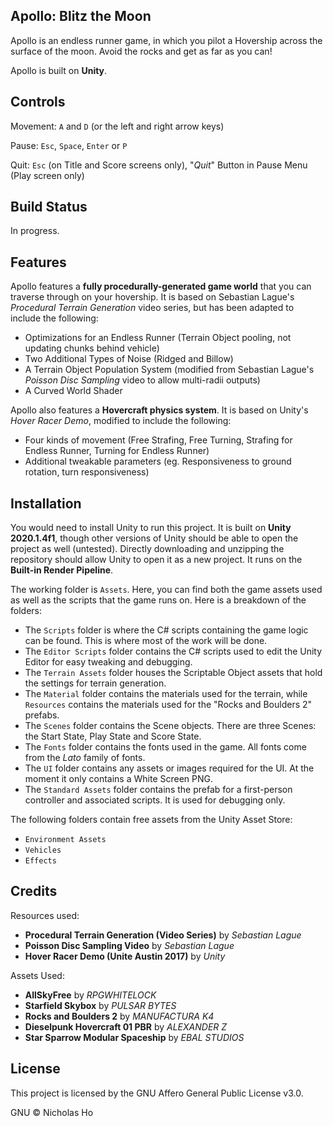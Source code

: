 ## Apollo: Blitz the Moon

Apollo is an endless runner game, in which you pilot a Hovership across the surface of the moon. Avoid the rocks and get as far as you can!

Apollo is built on **Unity**.

## Controls

Movement: `A` and `D` (or the left and right arrow keys)

Pause: `Esc`, `Space`, `Enter` or `P`

Quit: `Esc` (on Title and Score screens only), "*Quit*" Button in Pause Menu (Play screen only)

## Build Status

In progress.

## Features

Apollo features a **fully procedurally-generated game world** that you can traverse through on your hovership. It is based on Sebastian Lague's *Procedural Terrain Generation* video series, but has been adapted to include the following:

- Optimizations for an Endless Runner (Terrain Object pooling, not updating chunks behind vehicle)
- Two Additional Types of Noise (Ridged and Billow)
- A Terrain Object Population System (modified from Sebastian Lague's *Poisson Disc Sampling* video to allow multi-radii outputs)
- A Curved World Shader

Apollo also features a **Hovercraft physics system**. It is based on Unity's *Hover Racer Demo*, modified to include the following:

- Four kinds of movement (Free Strafing, Free Turning, Strafing for Endless Runner, Turning for Endless Runner)
- Additional tweakable parameters (eg. Responsiveness to ground rotation, turn responsiveness)

## Installation

You would need to install Unity to run this project. It is built on **Unity 2020.1.4f1**, though other versions of Unity should be able to open the project as well (untested). Directly downloading and unzipping the repository should allow Unity to open it as a new project. It runs on the **Built-in Render Pipeline**.

The working folder is `Assets`. Here, you can find both the game assets used as well as the scripts that the game runs on. Here is a breakdown of the folders:

- The `Scripts` folder is where the C# scripts containing the game logic can be found. This is where most of the work will be done.
- The `Editor Scripts` folder contains the C# scripts used to edit the Unity Editor for easy tweaking and debugging.
- The `Terrain Assets` folder houses the Scriptable Object assets that hold the settings for terrain generation.
- The `Material` folder contains the materials used for the terrain, while `Resources` contains the materials used for the "Rocks and Boulders 2" prefabs.
- The `Scenes` folder contains the Scene objects. There are three Scenes: the Start State, Play State and Score State.
- The `Fonts` folder contains the fonts used in the game. All fonts come from the *Lato* family of fonts.
- The `UI` folder contains any assets or images required for the UI. At the moment it only contains a White Screen PNG.
- The `Standard Assets` folder contains the prefab for a first-person controller and associated scripts. It is used for debugging only.

The following folders contain free assets from the Unity Asset Store:

- `Environment Assets`
- `Vehicles`
- `Effects`

## Credits

Resources used:

- **Procedural Terrain Generation (Video Series)** by *Sebastian Lague*
- **Poisson Disc Sampling Video** by *Sebastian Lague*
- **Hover Racer Demo (Unite Austin 2017)** by *Unity*

Assets Used:

- **AllSkyFree** by *RPGWHITELOCK*
- **Starfield Skybox** by *PULSAR BYTES*
- **Rocks and Boulders 2** by *MANUFACTURA K4*
- **Dieselpunk Hovercraft 01 PBR** by *ALEXANDER Z*
- **Star Sparrow Modular Spaceship** by *EBAL STUDIOS*

## License

This project is licensed by the GNU Affero General Public License v3.0.

GNU © Nicholas Ho
